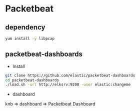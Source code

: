 # Packetbeat

## dependency

```bash
yum install -y libpcap
```

## packetbeat-dashboards

- Install
```bash
git clone https://github.com/elastic/packetbeat-dashboards
cd packetbeat-dashboards
./load.sh -url http://elksrv:9200 -user elastic:changeme
```

- dashboard

knb => dashboard => Packetbeat Dashboard